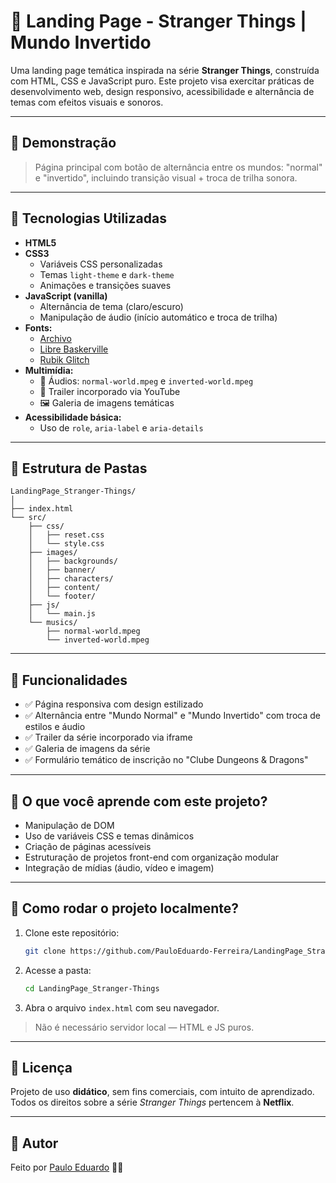 
# 🌌 Landing Page - Stranger Things | Mundo Invertido

Uma landing page temática inspirada na série **Stranger Things**, construída com HTML, CSS e JavaScript puro. Este projeto visa exercitar práticas de desenvolvimento web, design responsivo, acessibilidade e alternância de temas com efeitos visuais e sonoros.

---

## 🔮 Demonstração

> Página principal com botão de alternância entre os mundos: "normal" e "invertido", incluindo transição visual + troca de trilha sonora.

---

## 🚀 Tecnologias Utilizadas

- **HTML5**
- **CSS3**
  - Variáveis CSS personalizadas
  - Temas `light-theme` e `dark-theme`
  - Animações e transições suaves
- **JavaScript (vanilla)**
  - Alternância de tema (claro/escuro)
  - Manipulação de áudio (início automático e troca de trilha)
- **Fonts:**
  - [Archivo](https://fonts.google.com/specimen/Archivo)
  - [Libre Baskerville](https://fonts.google.com/specimen/Libre+Baskerville)
  - [Rubik Glitch](https://fonts.google.com/specimen/Rubik+Glitch)
- **Multimídia:**
  - 🎵 Áudios: `normal-world.mpeg` e `inverted-world.mpeg`
  - 🎥 Trailer incorporado via YouTube
  - 🖼️ Galeria de imagens temáticas
- **Acessibilidade básica:**
  - Uso de `role`, `aria-label` e `aria-details`

---

## 📁 Estrutura de Pastas

```
LandingPage_Stranger-Things/
│
├── index.html
└── src/
    ├── css/
    │   ├── reset.css
    │   └── style.css
    ├── images/
    │   ├── backgrounds/
    │   ├── banner/
    │   ├── characters/
    │   ├── content/
    │   └── footer/
    ├── js/
    │   └── main.js
    └── musics/
        ├── normal-world.mpeg
        └── inverted-world.mpeg
```

---

## 🧩 Funcionalidades

- ✅ Página responsiva com design estilizado
- ✅ Alternância entre "Mundo Normal" e "Mundo Invertido" com troca de estilos e áudio
- ✅ Trailer da série incorporado via iframe
- ✅ Galeria de imagens da série
- ✅ Formulário temático de inscrição no "Clube Dungeons & Dragons"

---

## 🧠 O que você aprende com este projeto?

- Manipulação de DOM
- Uso de variáveis CSS e temas dinâmicos
- Criação de páginas acessíveis
- Estruturação de projetos front-end com organização modular
- Integração de mídias (áudio, vídeo e imagem)

---

## 🧪 Como rodar o projeto localmente?

1. Clone este repositório:
   ```bash
   git clone https://github.com/PauloEduardo-Ferreira/LandingPage_Stranger-Things.git
   ```

2. Acesse a pasta:
   ```bash
   cd LandingPage_Stranger-Things
   ```

3. Abra o arquivo `index.html` com seu navegador.

> Não é necessário servidor local — HTML e JS puros.

---

## 📜 Licença

Projeto de uso **didático**, sem fins comerciais, com intuito de aprendizado. Todos os direitos sobre a série *Stranger Things* pertencem à **Netflix**.

---

## 🙌 Autor

Feito por [Paulo Eduardo](https://github.com/PauloEduardo-Ferreira) 👨‍💻  
